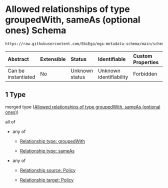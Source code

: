 # Allowed relationships of type groupedWith, sameAs (optional ones) Schema

```txt
https://raw.githubusercontent.com/EbiEga/ega-metadata-schema/main/schemas/EGA.policy.json#/properties/policyRelationships/items/allOf/1/anyOf/1
```



| Abstract            | Extensible | Status         | Identifiable            | Custom Properties | Additional Properties | Access Restrictions | Defined In                                                                   |
| :------------------ | :--------- | :------------- | :---------------------- | :---------------- | :-------------------- | :------------------ | :--------------------------------------------------------------------------- |
| Can be instantiated | No         | Unknown status | Unknown identifiability | Forbidden         | Allowed               | none                | [EGA.policy.json\*](../../../schemas/EGA.policy.json "open original schema") |

## 1 Type

merged type ([Allowed relationships of type groupedWith, sameAs (optional ones)](ega-8-properties-policy-relationships-items-allof-relationship-constraints-for-a-policy-anyof-allowed-relationships-of-type-groupedwith-sameas-optional-ones.md))

all of

*   any of

    *   [Relationship type: groupedWith](ega-4-definitions-relationship-type-groupedwith.md "check type definition")

    *   [Relationship type: sameAs](ega-4-definitions-relationship-type-sameas.md "check type definition")

*   any of

    *   [Relationship source: Policy](ega-4-definitions-relationship-source-policy.md "check type definition")

    *   [Relationship target: Policy](ega-4-definitions-relationship-target-policy.md "check type definition")
